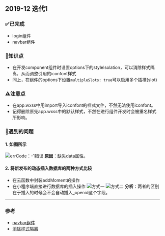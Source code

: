 ## 2019-12 迭代1

### ✅已完成
- login组件
- navbar组件

### 📖知识点
- 在开发component组件时设置options下的styleIsolation，可以消除样式隔离，从而调整引用的iconfont样式
- 同上，在组件的options下设置```multipleSlots: true```可以启用多个插槽(slot)

### ⚠注意点
- 在app.wxss中用import导入iconfont的样式文件，不然无法使用iconfont。
- 记得删除原先app.wxss中的默认样式，不然在进行组件开发时会被重名样式所影响。

### 📝遇到的问题

#### 1. 如图所示
![errCode：-1错误](https://i.loli.net/2019/12/29/74Oyx1v2cjTuo8S.png)
**原因**：缺失data属性。

#### 2. 将新发布的动态插入数据库的两种方式比较
- 在云函数中封装addMoment的操作
- 在小程序端直接进行数据库的插入操作
![方式一](https://i.loli.net/2019/12/29/JmMWVz916oXuwTc.png)
![方式二](https://i.loli.net/2019/12/29/Bg9cNLkGRO2bi18.png)
**分析**：两者的区别在于插入的时候会不会自动插入_openid这个字段。

---

### 参考
- [navbar组件](https://www.cnblogs.com/llcdxh/p/9390375.html)
- [消除样式隔离](https://developers.weixin.qq.com/miniprogram/dev/framework/custom-component/wxml-wxss.html)
